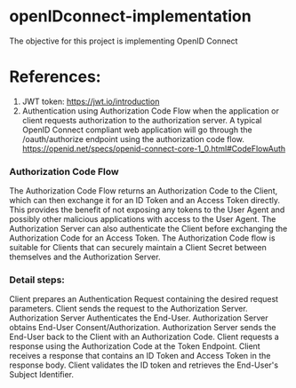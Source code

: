 # openIDconnect-implementation
The objective for this project is implementing OpenID Connect


# References:
1. JWT token: https://jwt.io/introduction
2. Authentication using Authorization Code Flow when the application or client requests authorization to the authorization server. A typical OpenID Connect compliant web application will go through the /oauth/authorize endpoint using the authorization code flow.
    https://openid.net/specs/openid-connect-core-1_0.html#CodeFlowAuth
### Authorization Code Flow
The Authorization Code Flow returns an Authorization Code to the Client, which can then exchange it for an ID Token and an Access Token directly. This provides the benefit of not exposing any tokens to the User Agent and possibly other malicious applications with access to the User Agent. The Authorization Server can also authenticate the Client before exchanging the Authorization Code for an Access Token. The Authorization Code flow is suitable for Clients that can securely maintain a Client Secret between themselves and the Authorization Server.


### Detail steps:
Client prepares an Authentication Request containing the desired request parameters.
Client sends the request to the Authorization Server.
Authorization Server Authenticates the End-User.
Authorization Server obtains End-User Consent/Authorization.
Authorization Server sends the End-User back to the Client with an Authorization Code.
Client requests a response using the Authorization Code at the Token Endpoint.
Client receives a response that contains an ID Token and Access Token in the response body.
Client validates the ID token and retrieves the End-User's Subject Identifier.
